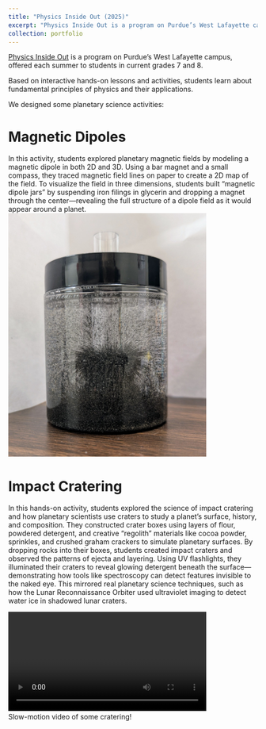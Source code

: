 ```yaml
---
title: "Physics Inside Out (2025)"
excerpt: "Physics Inside Out is a program on Purdue’s West Lafayette campus, offered each summer to students in current grades 7 and 8.<br/><img src='/images/outreach/pio-class.jpg' width='700'>"
collection: portfolio
---
```


[Physics Inside Out](https://www.physics.purdue.edu/outreach/inside-out.html) is a program on Purdue’s West Lafayette campus, offered each summer to students in current grades 7 and 8.

Based on interactive hands-on lessons and activities, students learn about fundamental principles of physics and their applications.

We designed some planetary science activities:

Magnetic Dipoles
======
In this activity, students explored planetary magnetic fields by modeling a magnetic dipole in both 2D and 3D. Using a bar magnet and a small compass, they traced magnetic field lines on paper to create a 2D map of the field. To visualize the field in three dimensions, students built “magnetic dipole jars” by suspending iron filings in glycerin and dropping a magnet through the center—revealing the full structure of a dipole field as it would appear around a planet.
<br><img src='/images/outreach/pio-dipole.jpg' width='400'>


Impact Cratering
======
In this hands-on activity, students explored the science of impact cratering and how planetary scientists use craters to study a planet’s surface, history, and composition. They constructed crater boxes using layers of flour, powdered detergent, and creative “regolith” materials like cocoa powder, sprinkles, and crushed graham crackers to simulate planetary surfaces. By dropping rocks into their boxes, students created impact craters and observed the patterns of ejecta and layering. Using UV flashlights, they illuminated their craters to reveal glowing detergent beneath the surface—demonstrating how tools like spectroscopy can detect features invisible to the naked eye. This mirrored real planetary science techniques, such as how the Lunar Reconnaissance Orbiter used ultraviolet imaging to detect water ice in shadowed lunar craters.

<html>
<body>
<video width="400" controls>
  <source src="/images/outreach/pio-cratering.mp4" type="video/mp4">
  Your browser does not support the video tag.
</video>
<figcaption>Slow-motion video of some cratering!</figcaption>
</body>
</html>
